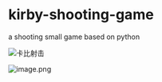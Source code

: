 # kirby-shooting-game
a shooting  small game based on python

![卡比射击](https://b3logfile.com/siyuan/1610205759005/assets/image-20210704140829-kpkc26v.png)

![image.png](https://b3logfile.com/siyuan/1610205759005/assets/image-20210815154125-whdthe1.png "思源笔记云端功能截图，可以看到端到端加密、云端同步、云端备份、本地备份，多重保险，保护你的数据安全")
